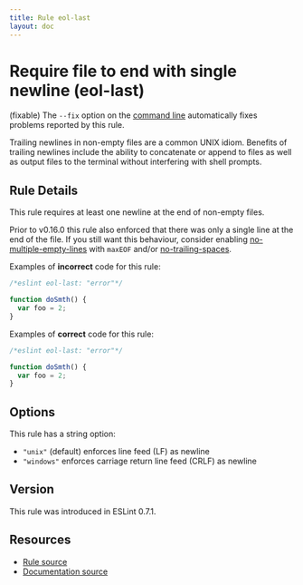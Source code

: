 ```yaml
---
title: Rule eol-last
layout: doc
---
```

<!-- Note: No pull requests accepted for this file. See README.md in the root directory for details. -->

# Require file to end with single newline (eol-last)

(fixable) The `--fix` option on the [command line](../user-guide/command-line-interface#fix) automatically fixes problems reported by this rule.

Trailing newlines in non-empty files are a common UNIX idiom. Benefits of
trailing newlines include the ability to concatenate or append to files as well
as output files to the terminal without interfering with shell prompts.

## Rule Details

This rule requires at least one newline at the end of non-empty files.

Prior to v0.16.0 this rule also enforced that there was only a single line at
the end of the file. If you still want this behaviour, consider enabling
[no-multiple-empty-lines](no-multiple-empty-lines) with `maxEOF` and/or
[no-trailing-spaces](no-trailing-spaces).

Examples of **incorrect** code for this rule:

```js
/*eslint eol-last: "error"*/

function doSmth() {
  var foo = 2;
}
```

Examples of **correct** code for this rule:

```js
/*eslint eol-last: "error"*/

function doSmth() {
  var foo = 2;
}

```

## Options

This rule has a string option:

* `"unix"` (default) enforces line feed (LF) as newline
* `"windows"` enforces carriage return line feed (CRLF) as newline

## Version

This rule was introduced in ESLint 0.7.1.

## Resources

* [Rule source](https://github.com/eslint/eslint/tree/master/lib/rules/eol-last.js)
* [Documentation source](https://github.com/eslint/eslint/tree/master/docs/rules/eol-last.md)
